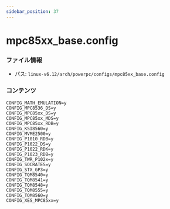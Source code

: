 ```yaml
---
sidebar_position: 37
---
```

# mpc85xx_base.config

### ファイル情報

- パス: `linux-v6.12/arch/powerpc/configs/mpc85xx_base.config`

### コンテンツ

```config
CONFIG_MATH_EMULATION=y
CONFIG_MPC8536_DS=y
CONFIG_MPC85xx_DS=y
CONFIG_MPC85xx_MDS=y
CONFIG_MPC85xx_RDB=y
CONFIG_KSI8560=y
CONFIG_MVME2500=y
CONFIG_P1010_RDB=y
CONFIG_P1022_DS=y
CONFIG_P1022_RDK=y
CONFIG_P1023_RDB=y
CONFIG_TWR_P102x=y
CONFIG_SOCRATES=y
CONFIG_STX_GP3=y
CONFIG_TQM8540=y
CONFIG_TQM8541=y
CONFIG_TQM8548=y
CONFIG_TQM8555=y
CONFIG_TQM8560=y
CONFIG_XES_MPC85xx=y

```
